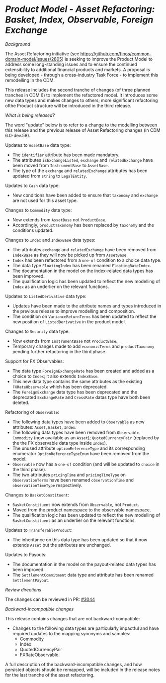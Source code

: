 # _Product Model - Asset Refactoring: Basket, Index, Observable, Foreign Exchange_

_Background_

The Asset Refactoring initiative (see https://github.com/finos/common-domain-model/issues/2805) is seeking to improve the Product Model to address some long-standing issues and to ensure the continued extensibility to additional  financial products and markets.  A proposal is being developed - through a cross-industry Task Force - to implement this remodelling in the CDM.  

This release includes the second tranche of changes (of three planned tranches in CDM 6) to implement the refactored model. It introduces some new data types and makes changes to others; more significant refactoring ofthe Product structure will be introduced in the third release.

_What is being released?_

The word "update" below is to refer to a change to the modelling between this release and the previous release of Asset Refactoring changes (in CDM 6.0-dev.58).

Updates to `AssetBase` data type:
- The `identifier` attribute has been made mandatory.
- The attributes `isExchangeListed`, `exchange` and `relatedExchange` have been moved from `InstrumentBase` to `AssetBase`.
- The type of the `exchange` and `relatedExchange` attributes has been updated from `string` to `LegalEntity`.

Updates to `Cash` data type:
- New conditions have been added to ensure that `taxonomy` and `exchange` are not used for this asset type.

Changes to `Commodity` data type:
- Now extends from `AssetBase` not `ProductBase`.
- Accordingly, `productTaxonomy` has been replaced by `taxonomy` and the conditions updated.

Changes to `Index` and `IndexBase` data types:
- The attributes `exchange` and `relatedExchange` have been removed from `IndexBase` as they will now be picked up from `AssetBase`.
- `Index` has been refactored from a `one-of` condition to a choice data type.
- The data type `FloatingIndex` has been renamed `FloatingRateIndex`.
- The documentation in the model on the index-related data types has been improved.
- The qualification logic has been updated to reflect the new modelling of `Index` as an underlier on the relevant functions. 

Updates to `ListedDerivative` data type:
- Updates have been made to the attribute names and types introduced in the previous release to improve modelling and composition.
- The condition on `VarianceReturnTerms` has been updated to reflect the new position of `ListedDerivative` in the product model.

Changes to `Security` data type:
- Now extends from `InstrumentBase` not `ProductBase`.
- Temporary changes made to add `economicTerms` and `productTaxonomy` pending further refactoring in the third phase.

Support for FX Observables:
- The data type `ForeignExchangeRate` has been created and added as a choice to `Index`; it also extends `IndexBase`.
- This new data type contains the same attributes as the existing `FXRateObservable` which has been deprecated.
- The `ForeignExchange` data type has been deprecated and the deprecated `ExchangeRate` and `CrossRate` datas type have both been deleted.

Refactoring of `Observable`:
- The following data types have been added to `Observable` as new attributes: `Asset`, `Basket`, `Index`.
- The following data types have been removed from `Observable`:  `Commodity` (now available as an `Asset`); `QuotedCurrencyPair` (replaced by the the FX observable data type inside `Index`).
- The unused attribute `optionReferenceType` and its corresponding enumerator `OptionReferenceTypeEnum` have been removed from the model.
- `Observable` now has a `one-of` condition (and will be updated to `choice` in the third phase).
- The two attributes `pricingTime` and `pricingTimeType` on `ObservationTerms` have been renamed `observationTime` and `observationTimeType` respectively.

Changes to `BasketConstituent`:
- `BasketConstituent` now extends from `Observable`, not `Product`.
- Moved from the product namespace to the observable namespace.
- The qualification logic has been updated to reflect the new modelling of `BasketConstituent` as an underlier on the relevant functions.

Updates to `TransferableProduct`:
- The inheritance on this data type has been updated so that it now extends `Asset` but the attributes are unchanged.

Updates to Payouts:
- The documentation in the model on the payout-related data types has been improved.
- The `SettlementCommitment` data type and attribute has been renamed `SettlementPayout`.

_Review directions_

The changes can be reviewed in PR: [#3044](https://github.com/finos/common-domain-model/pull/3044)

_Backward-incompatible changes_

This release contains changes that are not backward-compatible:
- Changes to the following data types are particularly impactful and have required updates to the mapping synonyms and samples:
  - Commodity
  - Index
  - QuotedCurrencyPair
  - FXRateObservable.

A full description of the backward-incompatible changes, and how persisted objects should be remapped, will be included in the release notes for the last tranche of the asset refactoring.
